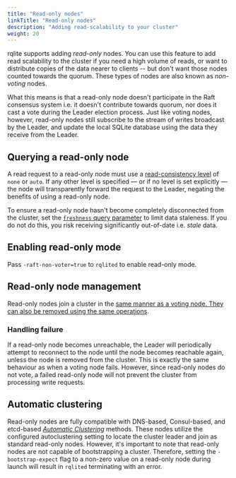 ```yaml
---
title: "Read-only nodes"
linkTitle: "Read-only nodes"
description: "Adding read-scalability to your cluster"
weight: 20
---
```

rqlite supports adding _read-only_ nodes. You can use this feature to add read scalability to the cluster if you need a high volume of reads, or want to distribute copies of the data nearer to clients -- but don't want those nodes counted towards the quorum. These types of nodes are also known as _non-voting_ nodes.

What this means is that a read-only node doesn't participate in the Raft consensus system i.e. it doesn't contribute towards quorum, nor does it cast a vote during the Leader election process. Just like voting nodes, however, read-only nodes still subscribe to the stream of writes broadcast by the Leader, and update the local SQLite database using the data they receive from the Leader.

## Querying a read-only node
A read request to a read-only node must use a [read-consistency level](/docs/api/read-consistency/) of `none` or `auto`. If any other level is specified — or if no level is set explicitly — the node will transparently forward the request to the Leader, negating the benefits of using a read-only node.

To ensure a read-only node hasn't become completely disconnected from the cluster, set the [`freshness` query parameter](/docs/api/read-consistency/#limiting-read-staleness) to limit data staleness. If you do not do this, you risk receiving significantly out-of-date i.e. _stale_ data.

## Enabling read-only mode
Pass `-raft-non-voter=true` to `rqlited` to enable read-only mode.

## Read-only node management
Read-only nodes join a cluster in the [same manner as a voting node. They can also be removed using the same operations](/docs/clustering/).

### Handling failure
If a read-only node becomes unreachable, the Leader will periodically attempt to reconnect to the node until the node becomes reachable again, unless the node is removed from the cluster. This is exactly the same behaviour as when a voting node fails. However, since read-only nodes do not vote, a failed read-only node will not prevent the cluster from processing write requests.

## Automatic clustering
Read-only nodes are fully compatible with DNS-based, Consul-based, and etcd-based [_Automatic Clustering_](/docs/clustering/automatic-clustering/) methods. These nodes utilize the configured autoclustering setting to locate the cluster leader and join as standard read-only nodes. However, it's important to note that read-only nodes are not capable of bootstrapping a cluster. Therefore, setting the `-bootstrap-expect` flag to a non-zero value on a read-only node during launch will result in `rqlited` terminating with an error.
